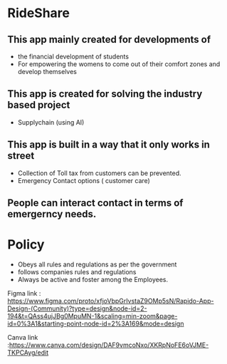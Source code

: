 # RideShare


## This app mainly created for developments of
* the financial development of students
* For empowering the womens to come out of their comfort zones and develop themselves
## This app is created for solving the industry based project
* Supplychain (using AI)
## This app is built in a way that it only works in street 
* Collection of Toll tax from customers can be prevented.
* Emergency Contact options ( customer care)
  
## People can interact contact in terms of emergerncy needs.


# Policy 

* Obeys all rules and regulations as per the government
* follows companies rules and regulations 
* Always be active and foster among the Employees.


Figma link : https://www.figma.com/proto/xfjoVbpGrIvstaZ9OMp5sN/Rapido-App-Design-(Community)?type=design&node-id=2-194&t=QAss4ujJBg0MpuMN-1&scaling=min-zoom&page-id=0%3A1&starting-point-node-id=2%3A169&mode=design

Canva link :https://www.canva.com/design/DAF9vmcoNxo/XKRpNoFE6oVJME-TKPCAyg/edit
